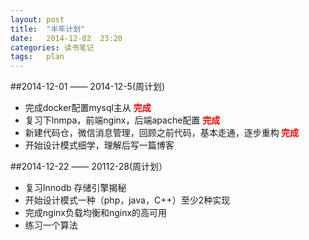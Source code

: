 ```yaml
---
layout: post
title:  "半年计划"
date:   2014-12-02  23:20
categories: 读书笔记
tags:   plan
---
```

<style>
.finish{
    font-weight:bold;
    color:red;
    }
</style>
##2014-12-01 —— 2014-12-5(周计划)

* 完成docker配置mysql主从 <span class="finish"> 完成</span>
* 复习下lnmpa，前端nginx，后端apache配置 <span class="finish"> 完成 </span>
* 新建代码仓，微信消息管理，回顾之前代码，基本走通，逐步重构<span class="finish"> 完成 </span>
* 开始设计模式细学，理解后写一篇博客


##2014-12-22 —— 20112-28(周计划）

* 复习Innodb 存储引擎揭秘
* 开始设计模式一种（php，java，C++）至少2种实现
* 完成nginx负载均衡和nginx的高可用
* 练习一个算法
